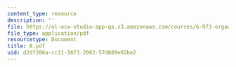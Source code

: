 ```yaml
---
content_type: resource
description: ''
file: https://ol-ocw-studio-app-qa.s3.amazonaws.com/courses/6-973-organic-optoelectronics-spring-2003/d2df286acc1116f3206257d889e02be2_8.pdf
file_type: application/pdf
resourcetype: Document
title: 8.pdf
uid: d2df286a-cc11-16f3-2062-57d889e02be2
---
```

